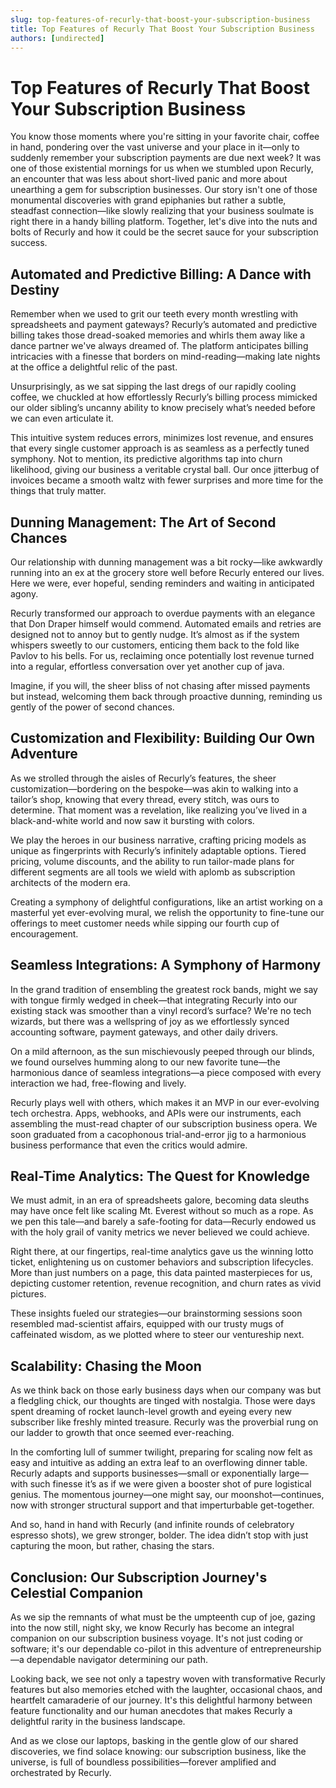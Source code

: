 ```yaml
---
slug: top-features-of-recurly-that-boost-your-subscription-business
title: Top Features of Recurly That Boost Your Subscription Business
authors: [undirected]
---
```



# Top Features of Recurly That Boost Your Subscription Business

You know those moments where you're sitting in your favorite chair, coffee in hand, pondering over the vast universe and your place in it—only to suddenly remember your subscription payments are due next week? It was one of those existential mornings for us when we stumbled upon Recurly, an encounter that was less about short-lived panic and more about unearthing a gem for subscription businesses. Our story isn't one of those monumental discoveries with grand epiphanies but rather a subtle, steadfast connection—like slowly realizing that your business soulmate is right there in a handy billing platform. Together, let's dive into the nuts and bolts of Recurly and how it could be the secret sauce for your subscription success.

## Automated and Predictive Billing: A Dance with Destiny

Remember when we used to grit our teeth every month wrestling with spreadsheets and payment gateways? Recurly’s automated and predictive billing takes those dread-soaked memories and whirls them away like a dance partner we've always dreamed of. The platform anticipates billing intricacies with a finesse that borders on mind-reading—making late nights at the office a delightful relic of the past. 

Unsurprisingly, as we sat sipping the last dregs of our rapidly cooling coffee, we chuckled at how effortlessly Recurly’s billing process mimicked our older sibling’s uncanny ability to know precisely what’s needed before we can even articulate it.

This intuitive system reduces errors, minimizes lost revenue, and ensures that every single customer approach is as seamless as a perfectly tuned symphony. Not to mention, its predictive algorithms tap into churn likelihood, giving our business a veritable crystal ball. Our once jitterbug of invoices became a smooth waltz with fewer surprises and more time for the things that truly matter.

## Dunning Management: The Art of Second Chances

Our relationship with dunning management was a bit rocky—like awkwardly running into an ex at the grocery store well before Recurly entered our lives. Here we were, ever hopeful, sending reminders and waiting in anticipated agony.

Recurly transformed our approach to overdue payments with an elegance that Don Draper himself would commend. Automated emails and retries are designed not to annoy but to gently nudge. It’s almost as if the system whispers sweetly to our customers, enticing them back to the fold like Pavlov to his bells. For us, reclaiming once potentially lost revenue turned into a regular, effortless conversation over yet another cup of java.

Imagine, if you will, the sheer bliss of not chasing after missed payments but instead, welcoming them back through proactive dunning, reminding us gently of the power of second chances.

## Customization and Flexibility: Building Our Own Adventure

As we strolled through the aisles of Recurly’s features, the sheer customization—bordering on the bespoke—was akin to walking into a tailor’s shop, knowing that every thread, every stitch, was ours to determine. That moment was a revelation, like realizing you’ve lived in a black-and-white world and now saw it bursting with colors.

We play the heroes in our business narrative, crafting pricing models as unique as fingerprints with Recurly’s infinitely adaptable options. Tiered pricing, volume discounts, and the ability to run tailor-made plans for different segments are all tools we wield with aplomb as subscription architects of the modern era.

Creating a symphony of delightful configurations, like an artist working on a masterful yet ever-evolving mural, we relish the opportunity to fine-tune our offerings to meet customer needs while sipping our fourth cup of encouragement.

## Seamless Integrations: A Symphony of Harmony

In the grand tradition of ensembling the greatest rock bands, might we say with tongue firmly wedged in cheek—that integrating Recurly into our existing stack was smoother than a vinyl record’s surface? We're no tech wizards, but there was a wellspring of joy as we effortlessly synced accounting software, payment gateways, and other daily drivers.

On a mild afternoon, as the sun mischievously peeped through our blinds, we found ourselves humming along to our new favorite tune—the harmonious dance of seamless integrations—a piece composed with every interaction we had, free-flowing and lively.

Recurly plays well with others, which makes it an MVP in our ever-evolving tech orchestra. Apps, webhooks, and APIs were our instruments, each assembling the must-read chapter of our subscription business opera. We soon graduated from a cacophonous trial-and-error jig to a harmonious business performance that even the critics would admire.

## Real-Time Analytics: The Quest for Knowledge

We must admit, in an era of spreadsheets galore, becoming data sleuths may have once felt like scaling Mt. Everest without so much as a rope. As we pen this tale—and barely a safe-footing for data—Recurly endowed us with the holy grail of vanity metrics we never believed we could achieve.

Right there, at our fingertips, real-time analytics gave us the winning lotto ticket, enlightening us on customer behaviors and subscription lifecycles. More than just numbers on a page, this data painted masterpieces for us, depicting customer retention, revenue recognition, and churn rates as vivid pictures.

These insights fueled our strategies—our brainstorming sessions soon resembled mad-scientist affairs, equipped with our trusty mugs of caffeinated wisdom, as we plotted where to steer our ventureship next.

## Scalability: Chasing the Moon

As we think back on those early business days when our company was but a fledgling chick, our thoughts are tinged with nostalgia. Those were days spent dreaming of rocket launch-level growth and eyeing every new subscriber like freshly minted treasure. Recurly was the proverbial rung on our ladder to growth that once seemed ever-reaching.

In the comforting lull of summer twilight, preparing for scaling now felt as easy and intuitive as adding an extra leaf to an overflowing dinner table. Recurly adapts and supports businesses—small or exponentially large—with such finesse it’s as if we were given a booster shot of pure logistical genius. The momentous journey—one might say, our moonshot—continues, now with stronger structural support and that imperturbable get-together.

And so, hand in hand with Recurly (and infinite rounds of celebratory espresso shots), we grew stronger, bolder. The idea didn’t stop with just capturing the moon, but rather, chasing the stars.

## Conclusion: Our Subscription Journey's Celestial Companion

As we sip the remnants of what must be the umpteenth cup of joe, gazing into the now still, night sky, we know Recurly has become an integral companion on our subscription business voyage. It's not just coding or software; it's our dependable co-pilot in this adventure of entrepreneurship—a dependable navigator determining our path.

Looking back, we see not only a tapestry woven with transformative Recurly features but also memories etched with the laughter, occasional chaos, and heartfelt camaraderie of our journey. It's this delightful harmony between feature functionality and our human anecdotes that makes Recurly a delightful rarity in the business landscape.

And as we close our laptops, basking in the gentle glow of our shared discoveries, we find solace knowing: our subscription business, like the universe, is full of boundless possibilities—forever amplified and orchestrated by Recurly.